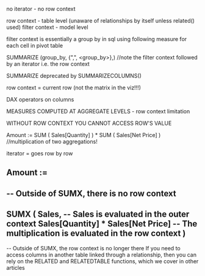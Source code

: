 no iterator - no row context

row context - table level (unaware of relationships by itself unless related() used)
filter context - model level

filter context is essentially a group by in sql using following measure for each cell in pivot table

SUMMARIZE (group_by, {",", <group_by>},<iterator>)
//note the filter context followed by an iterator i.e. the row context

SUMMARIZE deprecated by SUMMARIZECOLUMNS()


row context = current row (not the matrix in the viz!!!)

DAX operators on columns

MEASURES COMPUTED AT AGGREGATE LEVELS - row context limitation

WITHOUT ROW CONTEXT YOU CANNOT ACCESS ROW'S VALUE


Amount := SUM ( Sales[Quantity] ) * SUM ( Sales[Net Price] )
//multiplication of two aggregations!

iterator = goes row by row

Amount :=
--
--  Outside of SUMX, there is no row context
--
SUMX (
    Sales,                               -- Sales is evaluated in the outer context
    Sales[Quantity] * Sales[Net Price]   -- The multiplication is evaluated in the row context
)
--
--  Outside of SUMX, the row context is no longer there
If you need to access columns in another table linked through a relationship, then you can rely on the RELATED and RELATEDTABLE functions, which we cover in other articles